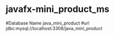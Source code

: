 # javafx-mini_product_ms
#Database Name java_mini_product
#url jdbc:mysql://localhost:3308/java_mini_product
